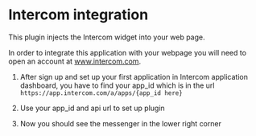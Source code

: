 # Intercom integration

This plugin injects the Intercom  widget into your web page.

In order to integrate this application with your webpage you will need to open an account at www.intercom.com. 

1. After sign up and set up your first application in Intercom application dashboard, you have to find your app_id which is in the url
`https://app.intercom.com/a/apps/{app_id here}`

2. Use your app_id and api url to set up plugin
3. Now you should see the messenger in the lower right corner